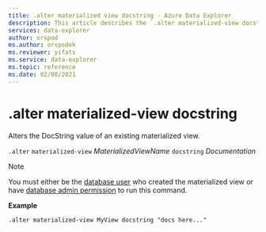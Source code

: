 ```yaml
---
title: .alter materialized view docstring - Azure Data Explorer
description: This article describes the `.alter materialized-view docstring` command in Azure Data Explorer.
services: data-explorer
author: orspod
ms.author: orspodek
ms.reviewer: yifats
ms.service: data-explorer
ms.topic: reference
ms.date: 02/08/2021
---
```

# .alter materialized-view docstring

Alters the DocString value of an existing materialized view.

`.alter` `materialized-view` *MaterializedViewName* `docstring` *Documentation*

> [!NOTE]
> You must either be the [database user](../access-control/role-based-authorization.md) who created the materialized view or have [database admin permission](../access-control/role-based-authorization.md) to run this command.

**Example** 

```kusto
.alter materialized-view MyView docstring "docs here..."
```
